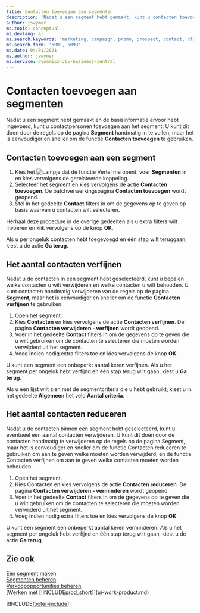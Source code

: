 ```yaml
---
title: Contacten toevoegen aan segmenten
description: 'Nadat u een segment hebt gemaakt, kunt u contacten toevoegen aan het segment, bijvoorbeeld als onderdeel van een marketingcampagne die is gericht op specifieke klanten of cliënten.'
author: jswymer
ms.topic: conceptual
ms.devlang: al
ms.search.keywords: 'marketing, campaign, promo, prospect, contact, client, customer'
ms.search.form: '5091, 5093'
ms.date: 04/01/2021
ms.author: jswymer
ms.service: dynamics-365-business-central
---
```

# <a name="adding-contacts-to-segments"></a>Contacten toevoegen aan segmenten
Nadat u een segment hebt gemaakt en de basisinformatie ervoor hebt ingevoerd, kunt u contactpersonen toevoegen aan het segment. U kunt dit doen door de regels op de pagina **Segment** handmatig in te vullen, maar het is eenvoudiger en sneller om de functie **Contacten toevoegen** te gebruiken.

## <a name="to-add-a-contact-to-a-segment"></a>Contacten toevoegen aan een segment
1. Kies het ![Lampje dat de functie Vertel me opent.](media/ui-search/search_small.png "Vertel me wat u wilt doen") voer **Segmenten** in en kies vervolgens de gerelateerde koppeling.  
2. Selecteer het segment en kies vervolgens de actie **Contacten toevoegen**. De batchverwerkingspagina **Contacten toevoegen** wordt geopend.
3. Stel in het gedeelte **Contact** filters in om de gegevens op te geven op basis waarvan u contacten wilt selecteren.

Herhaal deze procedure in de overige gedeelten als u extra filters wilt invoeren en klik vervolgens op de knop **OK**.

Als u per ongeluk contacten hebt toegevoegd en één stap wilt teruggaan, kiest u de actie **Ga terug**.

## <a name="to-refine-the-number-of-contacts"></a>Het aantal contacten verfijnen
Nadat u de contacten in een segment hebt geselecteerd, kunt u bepalen welke contacten u wilt verwijderen en welke contacten u wilt behouden. U kunt contacten handmatig verwijderen van de regels op de pagina **Segment**, maar het is eenvoudiger en sneller om de functie **Contacten verfijnen** te gebruiken.

1. Open het segment.
2. Kies **Contacten** en kies vervolgens de actie **Contacten verfijnen**. De pagina **Contacten verwijderen - verfijnen** wordt geopend.
3. Voer in het gedeelte **Contact** filters in om de gegevens op te geven die u wilt gebruiken om de contacten te selecteren die moeten worden verwijderd uit het segment.
4. Voeg indien nodig extra filters toe en kies vervolgens de knop **OK**.

U kunt een segment een onbeperkt aantal keren verfijnen. Als u het segment per ongeluk hebt verfijnd en één stap terug wilt gaan, kiest u **Ga terug**.

Als u een lijst wilt zien met de segmentcriteria die u hebt gebruikt, kiest u in het gedeelte **Algemeen** het veld **Aantal criteria**.

## <a name="to-reduce-the-number-of-contacts"></a>Het aantal contacten reduceren
Nadat u de contacten binnen een segment hebt geselecteerd, kunt u eventueel een aantal contacten verwijderen. U kunt dit doen door de contacten handmatig te verwijderen op de regels op de pagina Segment, maar het is eenvoudiger en sneller om de functie Contacten reduceren te gebruiken om aan te geven welke moeten worden verwijderd, en de functie Contacten verfijnen om aan te geven welke contacten moeten worden behouden.

1. Open het segment.
2. Kies Contacten en kies vervolgens de actie **Contacten reduceren**. De pagina **Contacten verwijderen - verminderen** wordt geopend.
3. Voer in het gedeelte **Contact** filters in om de gegevens op te geven die u wilt gebruiken om de contacten te selecteren die moeten worden verwijderd uit het segment.
4. Voeg indien nodig extra filters toe en kies vervolgens de knop **OK**.

U kunt een segment een onbeperkt aantal keren verminderen. Als u het segment per ongeluk hebt verfijnd en één stap terug wilt gaan, kiest u de actie **Ga terug**.

## <a name="see-also"></a>Zie ook
[Een segment maken](marketing-how-create-segment.md)   
[Segmenten beheren](marketing-segments.md)  
[Verkoopopportunities beheren](marketing-manage-sales-opportunities.md)  
[Werken met [!INCLUDE[prod_short](includes/prod_short.md)]](ui-work-product.md)  


[!INCLUDE[footer-include](includes/footer-banner.md)]
